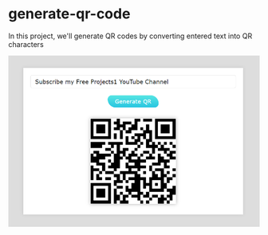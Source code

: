 # generate-qr-code
In this project, we'll generate QR codes by converting entered text into QR characters

<img src="https://github.com/BHOLU-SINGH/generate-qr-code/blob/master/output-img.png" />
